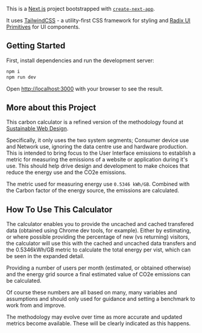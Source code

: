 This is a [Next.js](https://nextjs.org/) project bootstrapped with [`create-next-app`](https://github.com/vercel/next.js/tree/canary/packages/create-next-app).

It uses [TailwindCSS](https://tailwindcss.com/) - a utility-first CSS framework for styling and [Radix UI Primitives](https://www.radix-ui.com/primitives) for UI components.

## Getting Started

First, install dependencies and run the development server:

```bash
npm i
npm run dev
```

Open [http://localhost:3000](http://localhost:3000) with your browser to see the result.

## More about this Project

This carbon calculator is a refined version of the methodology found at [Sustainable Web Design](https://sustainablewebdesign.org/calculating-digital-emissions/).

Specifically, it only uses the two system segments; Consumer device use and Network use, ignoring the data centre use and hardware production. This is intended to bring focus to the User Interface emissions to establish a metric for measuring the emissions of a website or application during it's use. This should help drive design and development to make choices that reduce the energy use and the CO2e emissions.

The metric used for measuring energy use `0.5346 kWh/GB`. Combined with the Carbon factor of the energy source, the emissions are calculated.

## How To Use This Calculator

The calculator enables you to provide the uncached and cached transfered data (obtained using Chrome dev tools, for example). Either by estimating, or where possible providing the percentage of new (vs returning) visitors, the calculator will use this with the cached and uncached data transfers and the 0.5346kWh/GB metric to calculate the total energy per vist, which can be seen in the expanded detail.

Providing a number of users per month (estimated, or obtained otherwise) and the energy grid source a final estimated value of CO2e emissions can be calculated.

Of course these numbers are all based on many, many variables and assumptions and should only used for guidance and setting a benchmark to work from and improve.

The methodology may evolve over time as more accurate and updated metrics become available. These will be clearly indicated as this happens.
